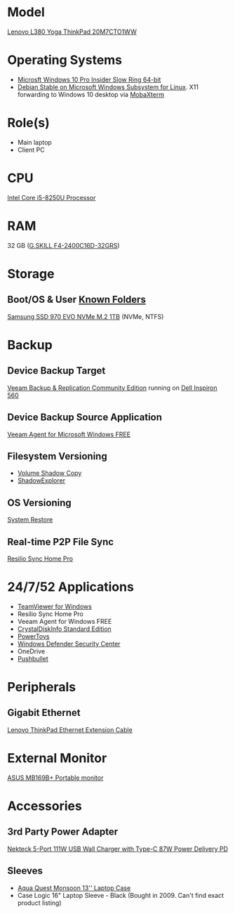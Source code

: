 # Model

[Lenovo L380 Yoga ThinkPad 20M7CTO1WW](https://pcsupport.lenovo.com/us/en/products/laptops-and-netbooks/thinkpad-l-series-laptops/thinkpad-l380-yoga-type-20m7-20m8/20m7/20m7cto1ww)

# Operating Systems

* [Microsft Windows 10 Pro Insider Slow Ring 64-bit](https://docs.microsoft.com/en-us/windows-insider/flight-hub/)
* [Debian Stable on Microsoft Windows Subsystem for Linux](https://www.microsoft.com/en-us/p/debian/9msvkqc78pk6). X11 forwarding to Windows 10 desktop via [MobaXterm](https://mobaxterm.mobatek.net/)

# Role(s)

* Main laptop
* Client PC

# CPU

[Intel Core i5-8250U Processor](https://ark.intel.com/content/www/us/en/ark/products/124967/intel-core-i5-8250u-processor-6m-cache-up-to-3-40-ghz.html)

# RAM

32 GB ([G.SKILL F4-2400C16D-32GRS](http://www.gskill.com/product/2/197/1540867214/F4-2400C16D-32GRSRipjaws-DDR4-SO-DIMMDDR4-2400MHz-CL16-16-16-1.20V32GB-(2x16GB)))

# Storage

## Boot/OS & User [Known Folders](https://docs.microsoft.com/en-us/windows/win32/shell/known-folders)

[Samsung SSD 970 EVO NVMe M.2 1TB](https://www.samsung.com/us/computing/memory-storage/solid-state-drives/ssd-970-evo-nvme-m-2-1tb-mz-v7e1t0bw/) (NVMe, NTFS)

# Backup

## Device Backup Target 
[Veeam Backup & Replication Community Edition](https://www.veeam.com/virtual-machine-backup-solution-free.html) running on [Dell Inspiron 560](https://github.com/jdrch/Hardware/blob/master/Dell%20Inspiron%20560.md)

## Device Backup Source Application

[Veeam Agent for Microsoft Windows FREE](https://www.veeam.com/windows-endpoint-server-backup-free.html)

## Filesystem Versioning

* [Volume Shadow Copy](https://docs.microsoft.com/en-us/windows/win32/vss/volume-shadow-copy-service-overview)
* [ShadowExplorer](https://www.shadowexplorer.com/)

## OS Versioning

[System Restore](https://docs.microsoft.com/en-us/windows/win32/sr/system-restore-reference)

## Real-time P2P File Sync

[Resilio Sync Home Pro](https://www.resilio.com/individuals/)

# 24/7/52 Applications

* [TeamViewer for Windows](https://www.teamviewer.com/en-us/download/windows/)
* Resilio Sync Home Pro
* Veeam Agent for Windows FREE
* [CrystalDiskInfo Standard Edition](https://crystalmark.info/en/software/crystaldiskinfo/)
* [PowerToys](https://github.com/microsoft/PowerToys)
* [Windows Defender Security Center](https://www.microsoft.com/en-us/windows/comprehensive-security)
* OneDrive
* [Pushbullet](https://www.pushbullet.com/)

# Peripherals

## Gigabit Ethernet

[Lenovo ThinkPad Ethernet Extension Cable](https://www.lenovo.com/ca/en/accessories-and-monitors/cables-and-adapters/adapters/CABLE-BO-TP-Ethernet-Ext-Cable/p/4X90F84315)

# External Monitor

[ASUS MB169B+ Portable monitor](https://www.asus.com/us/Monitors/MB169BPlus/)

# Accessories

## 3rd Party Power Adapter

[Nekteck 5-Port 111W USB Wall Charger with Type-C 87W Power Delivery PD](https://www.nekteck.com/product/usb-if-certified-usb-c-charger-nekteck-5-port-111w-usb-wall-charger-with-type-c-87w-power-delivery-pd-charger-station-compatible-with-2017-macbook-pro-pixel-32xl-galaxy-s9-plus-ipad-pro-2018/)

## Sleeves

* [Aqua Quest Monsoon 13'' Laptop Case](http://aquaquestwaterproof.com/products/monsoon-13-laptop-case?variant=12446152360034)
* Case Logic 16" Laptop Sleeve - Black (Bought in 2009. Can't find exact product listing)
